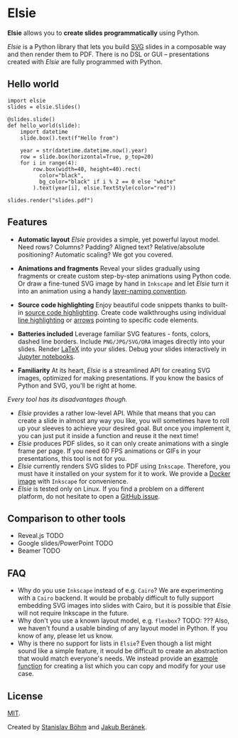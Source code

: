 # Elsie
**Elsie** allows you to **create slides programmatically** using Python.

*Elsie* is a Python library that lets you build
[SVG](https://en.wikipedia.org/wiki/Scalable_Vector_Graphics) slides in a
composable way and then render them to PDF. There is no DSL or GUI –
presentations created with *Elsie* are fully programmed with Python.

## Hello world
```elsie,skip=3:-1
import elsie
slides = elsie.Slides()

@slides.slide()
def hello_world(slide):
    import datetime
    slide.box().text(f"Hello from")

    year = str(datetime.datetime.now().year)
    row = slide.box(horizontal=True, p_top=20)
    for i in range(4):
        row.box(width=40, height=40).rect(
          color="black",
          bg_color="black" if i % 2 == 0 else "white"
        ).text(year[i], elsie.TextStyle(color="red"))

slides.render("slides.pdf")
```

## Features
- **Automatic layout** *Elsie* provides a simple, yet powerful layout model. Need rows? Columns?
Padding? Aligned text? Relative/absolute positioning? Automatic scaling? We got you covered.

- **Animations and fragments** Reveal your slides gradually using fragments or create custom
step-by-step animations using Python code. Or draw a fine-tuned SVG image by hand in `Inkscape` and
let *Elsie* turn it into an animation using a handy
[layer-naming convention](userguide/images.md#embedding-fragments-in-images).

- **Source code highlighting** Enjoy beautiful code snippets thanks to built-in
[source code highlighting](userguide/syntax_highlighting.md). Create code walkthroughs using
individual [line highlighting](userguide/syntax_highlighting.md#line-and-inline-boxes) or
[arrows](userguide/shapes.md#arrow-head) pointing to specific code elements.

- **Batteries included** Leverage familiar SVG features - fonts, colors, dashed line borders.
Include `PNG/JPG/SVG/ORA` images directly into your slides. Render [LaTeX](userguide/layout.md)
into your slides. Debug your slides interactively in [Jupyter notebooks](userguide/jupyter.md).

- **Familiarity** At its heart, *Elsie* is a streamlined API for creating SVG images, optimized for
making presentations. If you know the basics of Python and SVG, you'll be right at home.

*Every tool has its disadvantages though.*

- *Elsie* provides a rather low-level API. While that means that you can create a slide in almost
any way you like, you will sometimes have to roll up your sleeves to achieve your desired goal.
But once you implement it, you can just put it inside a function and reuse it the next time!
- *Elsie* produces PDF slides, so it can only create animations with a single frame per page.
If you need 60 FPS animations or GIFs in your presentations, this tool is not for you.
- *Elsie* currently renders SVG slides to PDF using `Inkscape`. Therefore, you must have it
installed on your system for it to work. We provide a
[Docker image](installation.md#docker-installation) with `Inkscape` for convenience.
- *Elsie* is tested only on Linux. If you find a problem on a different platform, do not hesitate
to open a [GitHub issue](https://github.com/spirali/elsie/issues/new).

## Comparison to other tools
- Reveal.js
TODO
- Google slides/PowerPoint
TODO
- Beamer
TODO

## FAQ
- Why do you use `Inkscape` instead of e.g. `Cairo`?
We are experimenting with a `Cairo` backend. It would be probably difficult to fully support
embedding SVG images into slides with Cairo, but it is possible that *Elsie* will not require
Inkscape in the future.
- Why don't you use a known layout model, e.g. `flexbox`?
TODO: ???
Also, we haven't found a usable binding of any layout model in Python. If you know of any, please
let us know.
- Why is there no support for lists in `Elsie`?
Even though a list might sound like a simple feature, it would be difficult to create an abstraction
that would match everyone's needs. We instead provide an [example function](cookbook/lists.md) for
creating a list which you can copy and modify for your use case.

## License
[MIT](https://github.com/spirali/elsie/blob/master/LICENSE).

Created by [Stanislav Böhm](https://github.com/spirali) and
[Jakub Beránek](https://github.com/kobzol).
